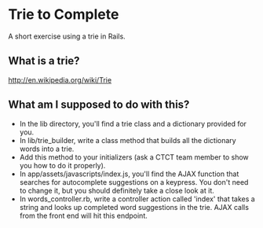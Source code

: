 # Trie to Complete

A short exercise using a trie in Rails.

## What is a trie?

http://en.wikipedia.org/wiki/Trie

## What am I supposed to do with this?

* In the lib directory, you'll find a trie class and a dictionary provided for you.
* In lib/trie_builder, write a class method that builds all the dictionary words into a trie.
* Add this method to your initializers (ask a CTCT team member to show you how to do it properly).
* In app/assets/javascripts/index.js, you'll find the AJAX function that searches for autocomplete suggestions on a keypress. You don't need to change it, but you should definitely take a close look at it.
* In words_controller.rb, write a controller action called 'index' that takes a string and looks up completed word suggestions in the trie. AJAX calls from the front end will hit this endpoint.
